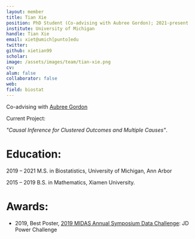 ```yaml
---
layout: member
title: Tian Xie
position: PhD Student (Co-advising with Aubree Gordon); 2021-present
institute: University of Michigan
handle: Tian Xie
email: xiet@umich[punto]edu
twitter: 
github: xietian99
scholar: 
image: /assets/images/team/tian-xie.png
cv: 
alum: false
collaborator: false                               
web: 
field: biostat
---
```


Co-advising with [Aubree Gordon](https://sph.umich.edu/faculty-profiles/gordon-aubree.html)

Current Project:

*"Causal Inference for Clustered Outcomes and Multiple Causes"*. 

# Education:

2019 – 2021 M.S. in Biostatistics, University of Michigan, Ann Arbor

2015 – 2019 B.S. in Mathematics, Xiamen University.


# Awards:

* 2019, Best Poster, [2019 MIDAS Annual Symposium Data Challenge](https://midas.umich.edu/2019-symposium/): JD Power Challenge


